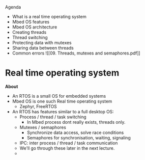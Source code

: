 Agenda
- What is a real time operating system
- Mbed OS features
- Mbed OS architecture
- Creating threads
- Thread switching
- Protecting data with mutexes
- Sharing data between threads
- Common errors
![[09. Threads, mutexes and semaphores.pdf]]
# Real time operating system
**About**
- An RTOS is a small OS for embedded systems
- Mbed OS is one such Real time operating system
	- Zephyr, FreeRTOS
- An RTOS has features similar to a full desktop OS:
	- Process / thread / task switching
		-  In Mbed process dont really exists, threads only.
	- Mutexes / semaphores
		- Synchronize data access, solve race conditions
		- Semaphores for synchronisation, waiting, signaling
	- IPC: inter process / thread / task communication
	- We'll go through these later in the next lecture.
	-

